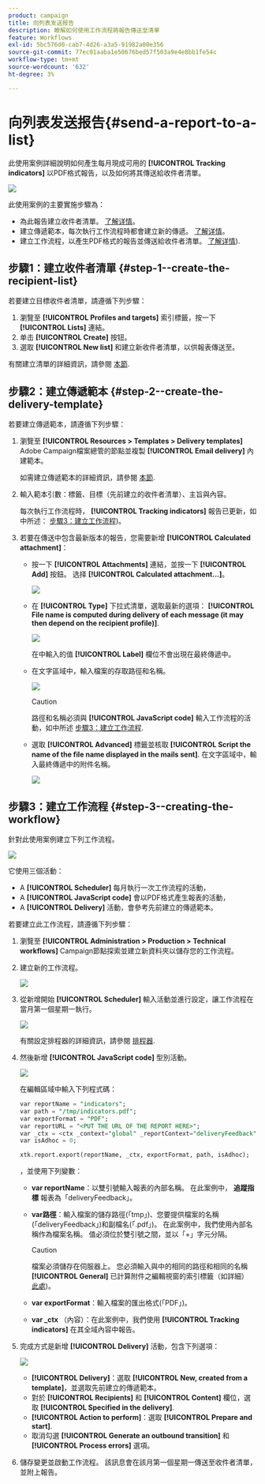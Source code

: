 ```yaml
---
product: campaign
title: 向列表发送报告
description: 瞭解如何使用工作流程將報告傳送至清單
feature: Workflows
exl-id: 5bc576d0-cab7-4d26-a3a5-91982a00e356
source-git-commit: 77ec01aaba1e50676bed57f503a9e4e8bb1fe54c
workflow-type: tm+mt
source-wordcount: '632'
ht-degree: 3%

---
```


# 向列表发送报告{#send-a-report-to-a-list}

此使用案例詳細說明如何產生每月現成可用的 **[!UICONTROL Tracking indicators]** 以PDF格式報告，以及如何將其傳送給收件者清單。

![](assets/use_case_report_intro.png)

此使用案例的主要實施步驟為：

* 為此報告建立收件者清單。 [了解详情](#step-1--create-the-recipient-list)。
* 建立傳遞範本，每次執行工作流程時都會建立新的傳遞。 [了解详情](#step-2--create-the-delivery-template)。
* 建立工作流程，以產生PDF格式的報告並傳送給收件者清單。 [了解详情](#step-3--create-the-workflow)).

## 步驟1：建立收件者清單 {#step-1--create-the-recipient-list}

若要建立目標收件者清單，請遵循下列步驟：

1. 瀏覽至 **[!UICONTROL Profiles and targets]** 索引標籤，按一下 **[!UICONTROL Lists]** 連結。
1. 单击 **[!UICONTROL Create]** 按钮。
1. 選取 **[!UICONTROL New list]** 和建立新收件者清單，以供報表傳送至。

有關建立清單的詳細資訊，請參閱 [本節](../../v8/audiences/create-audiences.md).

## 步驟2：建立傳遞範本 {#step-2--create-the-delivery-template}

若要建立傳遞範本，請遵循下列步驟：

1. 瀏覽至 **[!UICONTROL Resources > Templates > Delivery templates]** Adobe Campaign檔案總管的節點並複製 **[!UICONTROL Email delivery]** 內建範本。

   如需建立傳遞範本的詳細資訊，請參閱 [本節](../../v8/send/create-templates.md).

1. 輸入範本引數：標籤、目標（先前建立的收件者清單）、主旨與內容。

   每次執行工作流程時， **[!UICONTROL Tracking indicators]** 報告已更新，如中所述： [步驟3：建立工作流程](#step-3--creating-the-workflow))。

1. 若要在傳送中包含最新版本的報告，您需要新增 **[!UICONTROL Calculated attachment]**：

   * 按一下 **[!UICONTROL Attachments]** 連結，並按一下 **[!UICONTROL Add]** 按鈕。 选择 **[!UICONTROL Calculated attachment...]**。

      ![](assets/use_case_report_4.png)

   * 在 **[!UICONTROL Type]** 下拉式清單，選取最新的選項： **[!UICONTROL File name is computed during delivery of each message (it may then depend on the recipient profile)]**.

      ![](assets/use_case_report_5.png)

      在中輸入的值 **[!UICONTROL Label]** 欄位不會出現在最終傳遞中。

   * 在文字區域中，輸入檔案的存取路徑和名稱。

      ![](assets/use_case_report_6.png)

      >[!CAUTION]
      >
      >路徑和名稱必須與 **[!UICONTROL JavaScript code]** 輸入工作流程的活動，如中所述 [步驟3：建立工作流程](#step-3--creating-the-workflow).

   * 選取 **[!UICONTROL Advanced]** 標籤並核取 **[!UICONTROL Script the name of the file name displayed in the mails sent]**. 在文字區域中，輸入最終傳遞中的附件名稱。

      ![](assets/use_case_report_6b.png)

## 步驟3：建立工作流程 {#step-3--creating-the-workflow}

針對此使用案例建立下列工作流程。

![](assets/use_case_report_8.png)

它使用三個活動：

* A **[!UICONTROL Scheduler]** 每月執行一次工作流程的活動，
* A **[!UICONTROL JavaScript code]** 會以PDF格式產生報表的活動，
* A **[!UICONTROL Delivery]** 活動，會參考先前建立的傳遞範本。

若要建立此工作流程，請遵循下列步驟：

1. 瀏覽至 **[!UICONTROL Administration > Production > Technical workflows]** Campaign節點探索並建立新資料夾以儲存您的工作流程。
1. 建立新的工作流程。

   ![](assets/use_case_report_7.png)

1. 從新增開始 **[!UICONTROL Scheduler]** 輸入活動並進行設定，讓工作流程在當月第一個星期一執行。

   ![](assets/use_case_report_9.png)

   有關設定排程器的詳細資訊，請參閱 [排程器](scheduler.md).

1. 然後新增 **[!UICONTROL JavaScript code]** 型別活動。

   ![](assets/use_case_report_10.png)

   在編輯區域中輸入下列程式碼：

   ```sql
   var reportName = "indicators";
   var path = "/tmp/indicators.pdf";
   var exportFormat = "PDF";
   var reportURL = "<PUT THE URL OF THE REPORT HERE>";
   var _ctx = <ctx _context="global" _reportContext="deliveryFeedback" />
   var isAdhoc = 0;
   
   xtk.report.export(reportName, _ctx, exportFormat, path, isAdhoc);
   ```


   ，並使用下列變數：

   * **var reportName**：以雙引號輸入報表的內部名稱。 在此案例中， **追蹤指標** 報表為「deliveryFeedback」。
   * **var路徑**：輸入檔案的儲存路徑(「tmp」)、您要提供檔案的名稱(「deliveryFeedback」)和副檔名(「.pdf」)。 在此案例中，我們使用內部名稱作為檔案名稱。 值必須位於雙引號之間，並以「+」字元分隔。

      >[!CAUTION]
      >
      >檔案必須儲存在伺服器上。 您必須輸入與中的相同的路徑和相同的名稱 **[!UICONTROL General]** 已計算附件之編輯視窗的索引標籤（如詳細） [此處](#step-2--create-the-delivery-template))。

   * **var exportFormat**：輸入檔案的匯出格式(「PDF」)。
   * **var _ctx** （內容）：在此案例中，我們使用 **[!UICONTROL Tracking indicators]** 在其全域內容中報告。

1. 完成方式是新增 **[!UICONTROL Delivery]** 活動，包含下列選項：

   ![](assets/use_case_report_11.png)

   * **[!UICONTROL Delivery]**：選取 **[!UICONTROL New, created from a template]**，並選取先前建立的傳遞範本。
   * 對於 **[!UICONTROL Recipients]** 和 **[!UICONTROL Content]** 欄位，選取 **[!UICONTROL Specified in the delivery]**.
   * **[!UICONTROL Action to perform]**：選取 **[!UICONTROL Prepare and start]**.
   * 取消勾選 **[!UICONTROL Generate an outbound transition]** 和 **[!UICONTROL Process errors]** 選項。

1. 儲存變更並啟動工作流程。 該訊息會在該月第一個星期一傳送至收件者清單，並附上報告。
